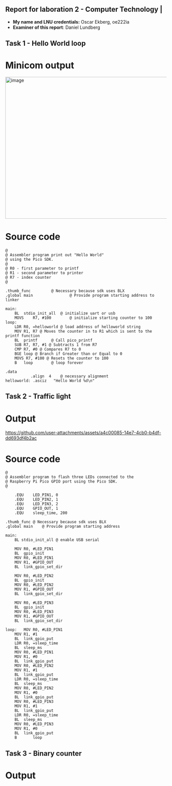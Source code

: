 
## Report for laboration 2 - Computer Technology |

  - **My name and LNU credentials:** Oscar Ekberg, oe222ia
  - **Examiner of this report**: Daniel Lundberg

## Task 1 - Hello World loop
# Minicom output
<img width="650" height="442" alt="image" src="https://github.com/user-attachments/assets/7f71df8f-03cc-4320-bb05-b09e126e09d5" />

# Source code
```assembly
@
@ Assembler program print out "Hello World"
@ using the Pico SDK.
@
@ R0 - first parameter to printf
@ R1 - second parameter to printer
@ R7 - index counter
@

.thumb_func		    @ Necessary because sdk uses BLX
.global main	            @ Provide program starting address to linker

main:
	BL	stdio_init_all	@ initialize uart or usb
	MOVS	R7, #100		@ initialize starting counter to 100
loop:
	LDR	R0, =helloworld	@ load address of helloworld string
	MOV R1, R7 @ Moves the counter in to R1 which is sent to the printf function
	BL	printf		@ Call pico_printf
	SUB R7, R7, #1 @ Subtracts 1 from R7
	CMP R7, #0 @ Compares R7 to 0
	BGE loop @ Branch if Greater than or Equal to 0
	MOVS R7, #100 @ Resets the counter to 100
	B	loop		@ loop forever
		
.data
	       .align  4	@ necessary alignment
helloworld: .asciz   "Hello World %d\n"

```

## Task 2 - Traffic light
# Output
https://github.com/user-attachments/assets/a4c00085-14e7-4cb0-b4df-dd693df4b2ac

# Source code
```assembly
@
@ Assembler program to flash three LEDs connected to the
@ Raspberry Pi Pico GPIO port using the Pico SDK.
@

	.EQU	LED_PIN1, 0
	.EQU	LED_PIN2, 1
	.EQU	LED_PIN3, 2
	.EQU	GPIO_OUT, 1
	.EQU	sleep_time, 200

.thumb_func	@ Necessary because sdk uses BLX
.global main    @ Provide program starting address

main:
	BL stdio_init_all @ enable USB serial
	
	MOV	R0, #LED_PIN1
	BL	gpio_init
	MOV	R0, #LED_PIN1
	MOV	R1, #GPIO_OUT
	BL	link_gpio_set_dir
	
	MOV	R0, #LED_PIN2
	BL	gpio_init
	MOV	R0, #LED_PIN2
	MOV	R1, #GPIO_OUT
	BL	link_gpio_set_dir
	
	MOV	R0, #LED_PIN3
	BL	gpio_init
	MOV	R0, #LED_PIN3
	MOV	R1, #GPIO_OUT
	BL	link_gpio_set_dir
	
loop:   MOV	R0, #LED_PIN1
	MOV	R1, #1
	BL	link_gpio_put
	LDR	R0, =sleep_time
	BL	sleep_ms
	MOV	R0, #LED_PIN1
	MOV	R1, #0
	BL	link_gpio_put
	MOV	R0, #LED_PIN2
	MOV	R1, #1
	BL	link_gpio_put
	LDR	R0, =sleep_time
	BL	sleep_ms
	MOV	R0, #LED_PIN2
	MOV	R1, #0
	BL	link_gpio_put
	MOV	R0, #LED_PIN3
	MOV	R1, #1
	BL	link_gpio_put
	LDR	R0, =sleep_time
	BL	sleep_ms
	MOV	R0, #LED_PIN3
	MOV	R1, #0
	BL	link_gpio_put
	B       loop

```

## Task 3 - Binary counter
# Output
